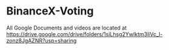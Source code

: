 # BinanceX-Voting


All Google Documents and videos are located at https://drive.google.com/drive/folders/1siLhsg2YwIktm3liVc_l-zonz8JgAZNR?usp=sharing
